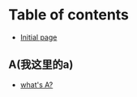 # Table of contents

* [Initial page](README.md)

## A\(我这里的a\)

* [what's A?](a-wo-zhe-li-de-a/whats-a.md)

